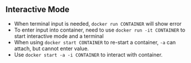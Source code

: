 ## Interactive Mode

- When terminal input is needed, `docker run CONTAINER` will show error   
- To enter input into container, need to use `docker run -it CONTAINER` to start interactive mode and a terminal
- When using `docker start CONTAINER` to re-start a container, `-a` can attach, but cannot enter value.
- Use `docker start -a -i CONTAINER` to interact with container.
